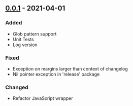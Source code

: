 ## [0.0.1] - 2021-04-01
### Added
- Glob pattern support
- Unit Tests
- Log version

### Fixed
- Exception on margins larger than context of changelog
- Nil pointer exception in 'release' package

### Changed
- Refactor JavaScript wrapper

[0.0.1]: https://github.com/marodrigues20/git-release/releases/tag/v0.0.1